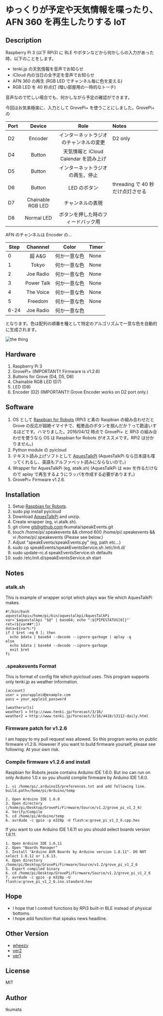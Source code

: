 # ゆっくりが予定や天気情報を喋ったり、AFN 360 を再生したりする IoT


## Description

Raspberry Pi 3 (以下 RPi3) に BLE やボタンなどから何かしらの入力があった時、以下のことをします。

 - tenki.jp の天気情報を音声でお知らせ
 - iCloud 内の当日の全予定を音声でお知らせ
 - AFN 360 の再生 (RGB LED でチャンネル毎に色を変える)
 - RGB LED を 40 秒点灯 (暗い部屋用の一時的なトーチ)

音声なので忙しい場合でも、何かしながら予定の確認ができます。

今回はお気楽極楽に、入力として GrovePi+ を使うことにしました。GrovePi+ の

| Port | Device            | Role                                   | Notes   |
|------|:-----------------:|:--------------------------------------:|:--------|
| D2   | Encoder           | インターネットラジオのチャンネルの変更 | D2 only | 
| D4   | Button            | 天気情報と iCloud Calendar を読み上げ  ||
| D5   | Button            | インターネットラジオの再生、停止       ||
| D6   | Button            | LED のボタン                           | threading で 40 秒だけ点灯させる |
| D7   | Chainable RGB LED | チャンネルの表現                       ||
| D8   | Normal LED        | ボタンを押した時のフィードバック用     ||

AFN のチャンネルは Encoder の...

| Step | Channnel   | Color        | Timer |
|------|:----------:|:------------:|:------|
| 0    | 超 A&G     | 何か一意な色 | None  |
| 1    | Tokyo      | 何か一意な色 | None  |
| 2    | Joe Radio  | 何か一意な色 | None  |
| 3    | Power Talk | 何か一意な色 | None  |
| 4    | The Voice  | 何か一意な色 | None  |
| 5    | Freedom    | 何か一意な色 | None  |
| 6-24 | Joe Radio  | 何か一意な色 | |

となります。色は配列の順番を種として特定のアルゴリズムで一意な色を自動的に生成されます。

![the thing](images/IMG0047.png)


## Hardware

1. Raspberry Pi 3
2. GrovePi+ (IMPORTANT!! Firmware is v1.2.6)
3. Buttons for Grove (D4, D5, D6)
4. Chainable RGB LED (D7)
5. LED (D8)
6. Encoder (D2) (IMPORTANT!! Grove Encoder works on D2 port only.)


## Software

1. OS として [Raspbian for Robots](http://www.dexterindustries.com/howto/install-raspbian-for-robots-image-on-an-sd-card/) (RPi3 と素の Raspbian の組み合わせだと Grove の反応が超絶イマイチで、粗悪品のボタンを掴んだか？って勘違いするほどです。ハマりました。2016/04/12 時点で GrovePi+ と RPi3 の組み合わせを使うなら OS は Raspbian for Robots がオススメです。RPi2 は分かりません。)
2. Python module の pyicloud
3. テキスト読み上げソフトとして [AquesTalkPi](http://www.a-quest.com/products/aquestalkpi.html) (AquesTalkPi なら日本語も喋ってくれるし、英語もアルファベット読みにならないので。)
4. Wrapper for AquesTalkPi (eg, atalk.sh) (AquesTalkPi は wav を作るだけなので aplay で再生するようにラッパを作成する必要があります。)
5. GrovePi+ Firmware v1.2.6.


## Installation

1. Setup [Raspbian for Robots](http://www.dexterindustries.com/howto/install-raspbian-for-robots-image-on-an-sd-card/).
2. sudo pip install pyicloud
3. Download [AquesTalkPi](http://www.a-quest.com/products/aquestalkpi.html) and unzip.
4. Create wrapper (eg, vi atalk.sh).
5. git clone git@github.com:tkumata/speakEvents.git
6. touch /home/pi/.speakevents && chmod 600 /home/pi/.speakevents && vi /home/pi/.speakevents (Please see below.)
7. Adjust "speakEvents/speakEvents.py" (eg, path etc...)
8. sudo cp speakEvents/speakEventsService.sh /etc/init.d/
9. sudo update-rc.d speakEventsService.sh defaults
10. sudo /etc/init.d/speakEventsService.sh start


## Notes

### atalk.sh

This is example of wrapper script which plays wav file which AquesTalkPi makes.

```
#!/bin/bash
aquestalkpi=/home/pi/bin/aquestalkpi/AquesTalkPi
var=`$aquestalkpi "$@" | base64; echo ":${PIPESTATUS[0]}"`
ret=(${var##*:})
data=${var%:*}
if [ $ret -eq 0 ]; then
  echo $data | base64 --decode --ignore-garbage | aplay -q
else
  echo $data | base64 --decode --ignore-garbage
  exit $ret
fi
```


### .speakevents Format

This is format of config file which pyicloud uses. This program supports only tenki.jp as weather information.

```
[account]
user = yourappleid@example.com
pass = your_appleid_password

[weatherurls]
weather1 = http://www.tenki.jp/forecast/3/16/
weather2 = http://www.tenki.jp/forecast/3/16/4410/13112-daily.html
```


### Firmware patch for v1.2.6

I am happy to my pull request was allowed. So this program works on public firmware v1.2.6. However if you want to build firmware yourself, please see following. At your own risk.


### Compile firmware v1.2.6 and install

Raspbian for Robots jessie contains Arduino IDE 1.6.0. But ino can run on only Arduino 1.0.x so you shuold compile firmware by Arduino IDE 1.6.0.

```
1. vi /home/pi/.arduino15/preferences.txt and add following line.
build.path=/home/pi/Arduino/temp

2. Open Arduino IDE 1.6.0
3. Open directory (/home/pi/Desktop/GrovePi/Firmware/Source/v1.2/grove_pi_v1_2_6)
4. Verify/Compile
5. cd /home/pi/Arduino/temp
6. avrdude -c gpio -p m328p -U flash:w:grove_pi_v1_2_6.cpp.hex
```

If you want to use Arduino IDE 1.6.11 so you should select boards version 1.6.11.

```
1. Open Arduino IDE 1.6.11
2. Open "Boards Manager"
3. Install "Arduino AVR Boards by Arduino version 1.6.11". DO NOT select 1.6.12 or 1.6.13.
4. Open directory /home/pi/Desktop/GrovePi/Firmware/Source/v1.2/grove_pi_v1_2_6
5. Export compiled binary
6. cd /home/pi/Desktop/GrovePi/Firmware/Source/v1.2/grove_pi_v1_2_6
7. avrdude -c gpio -p m328p -U flash:w:grove_pi_v1_2_6.ino.standard.hex
```


## Hope

- I hope that I controll functions by RPi3 built-in BLE instead of physical bottoms.
- I hope add function that speaks news headline.


## Other Version

- [wheezy](https://github.com/tkumata/speakEvents/tree/wheezy)
- [ver2](https://github.com/tkumata/speakEvents/tree/ver2x)
- [ver1](https://github.com/tkumata/speakEvents/tree/ver1x)


## License

MIT


## Author
tkumata
